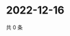 # 2022-12-16

共 0 条

<!-- BEGIN WEIBO -->
<!-- 最后更新时间 Fri Dec 16 2022 15:12:14 GMT+0800 (China Standard Time) -->

<!-- END WEIBO -->
